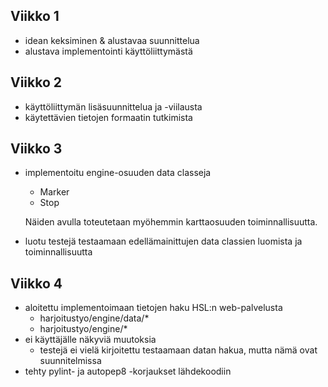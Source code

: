 ## Viikko 1

- idean keksiminen & alustavaa suunnittelua
- alustava implementointi käyttöliittymästä

## Viikko 2

- käyttöliittymän lisäsuunnittelua ja -viilausta
- käytettävien tietojen formaatin tutkimista

## Viikko 3

- implementoitu engine-osuuden data classeja
  - Marker
  - Stop

  Näiden avulla toteutetaan myöhemmin karttaosuuden toiminnallisuutta.

- luotu testejä testaamaan edellämainittujen data classien luomista ja toiminnallisuutta

## Viikko 4

- aloitettu implementoimaan tietojen haku HSL:n web-palvelusta
  - harjoitustyo/engine/data/*
  - harjoitustyo/engine/*
- ei käyttäjälle näkyviä muutoksia
  - testejä ei vielä kirjoitettu testaamaan datan hakua, mutta nämä ovat suunnitelmissa
- tehty pylint- ja autopep8 -korjaukset lähdekoodiin
